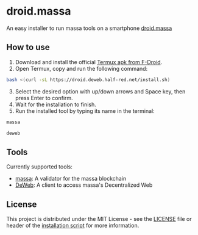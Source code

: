 # droid.massa
An easy installer to run massa tools on a smartphone
[droid.massa](https://droid.deweb.half-red.net)

## How to use
1. Download and install the official [Termux apk from F-Droid](https://f-droid.org/packages/com.termux/).
2. Open Termux, copy and run the following command:
```bash
bash <(curl -sL https://droid.deweb.half-red.net/install.sh)
```
3. Select the desired option with up/down arrows and Space key, then press Enter to confirm.
4. Wait for the installation to finish.
5. Run the installed tool by typing its name in the terminal:
```bash
massa
```
```bash
deweb
```

## Tools
Currently supported tools:
- [massa](https://github.com/massalabs/massa): A validator for the massa blockchain
- [DeWeb](https://github.com/massalabs/DeWeb): A client to access massa's Decentralized Web

## License
This project is distributed under the MIT License - see the [LICENSE](src/LICENSE) file
or header of the [installation script](src/install.sh) for more information.
